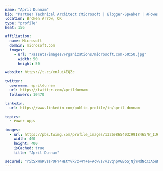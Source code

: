 ```yaml
---
name: "April Dunnam"
bio: "Partner Technical Architect @Microsoft | Blogger-Speaker | #PowerApps, #PowerAutomate, #Office365, #SharePoint | #WIT | #Karaoke Queen"
location: Broken Arrow, OK
type: "profile"
heat: 156

affiliation:
  name: Microsoft
  domain: microsoft.com
  images:
    - url: "/assets/images/organizations/microsoft.com-50x50.jpg"
      width: 50
      height: 50

website: https://t.co/enJuiGEQZc

twitter:
  username: aprildunnam
  url: https://twitter.com/aprildunnam
  followers: 10470

linkedin:
  url: https://www.linkedin.com/public-profile/in/april-dunnam

topics:
  - Power Apps

images:
  - url: https://pbs.twimg.com/profile_images/1326986540329918465/W_IJ6Ih2_400x400.jpg
    width: 400
    height: 400
    isCached: true
    title: "April Dunnam"

secured: "r5bSxWnRvssP0FY4HEtYvk7z+4Y+e+Acwvs/vIVqhpVGBoSjNjYMdNcX3AouNrh6sCU4qpZfxKv6XmDNV6f/hqeUpxtz2AOKK/1miYpXzpDlx4qZI0madJk0so1nUNwW3iaOjniTZsKOIfaWb02sQWvD8MdDWpQR1buriHWMNYFNxnDEWxDqozLM5fLke0+7twsB0WD+H8V5dQPUVoAkXR7d7P+6PtKisXgReKweomT5A+HSLJgd/bUbP0Q+HmAQI6p2huS82vrfrhhBWrguCCHX6ztD7VIkonIL368AW94fcZzTyVU+W0TMedN6ps3an9PeYJ15UoH0aIMNsiuw4MzzL+ceC5BGm4SSHvj0F7ksn6ESDmWsfSt8I9gqBh8qZ9qis1o1/jAfKBdlpmBXPgNm/9tKUaG+ZlpB4vRePuU=;PbIzII2CnItIRcmEC8TBUA=="
---
```



